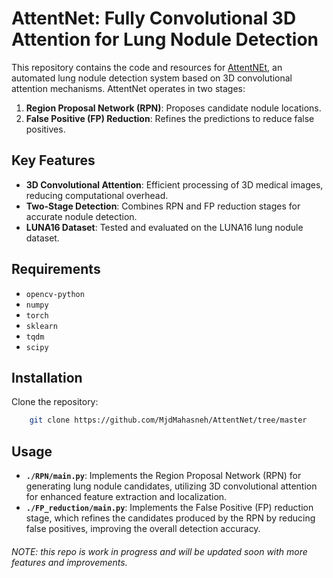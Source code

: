 # AttentNet: Fully Convolutional 3D Attention for Lung Nodule Detection

This repository contains the code and resources for [AttentNEt](https://arxiv.org/abs/2407.14464), an automated lung nodule detection system based on 3D convolutional attention mechanisms. AttentNet operates in two stages:
1. **Region Proposal Network (RPN)**: Proposes candidate nodule locations.
2. **False Positive (FP) Reduction**: Refines the predictions to reduce false positives.

## Key Features
- **3D Convolutional Attention**: Efficient processing of 3D medical images, reducing computational overhead.
- **Two-Stage Detection**: Combines RPN and FP reduction stages for accurate nodule detection.
- **LUNA16 Dataset**: Tested and evaluated on the LUNA16 lung nodule dataset.

## Requirements

- `opencv-python`
- `numpy`
- `torch`
- `sklearn`
- `tqdm`
- `scipy`


## Installation
Clone the repository:

```bash
    git clone https://github.com/MjdMahasneh/AttentNet/tree/master
```

## Usage

- **`./RPN/main.py`**: Implements the Region Proposal Network (RPN) for generating lung nodule candidates, utilizing 3D convolutional attention for enhanced feature extraction and localization.
- **`./FP_reduction/main.py`**: Implements the False Positive (FP) reduction stage, which refines the candidates produced by the RPN by reducing false positives, improving the overall detection accuracy.

###### NOTE: this repo is work in progress and will be updated soon with more features and improvements.
